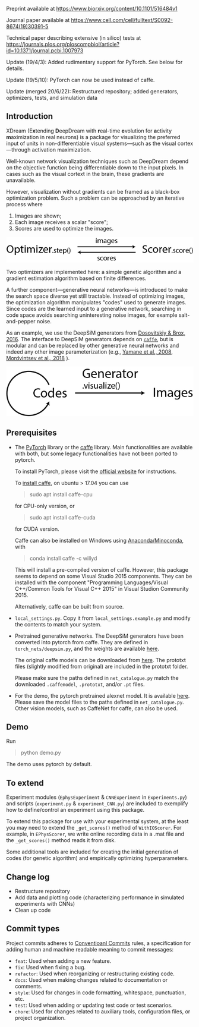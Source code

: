 Preprint available at https://www.biorxiv.org/content/10.1101/516484v1

Journal paper available at https://www.cell.com/cell/fulltext/S0092-8674(19)30391-5

Technical paper describing extensive (in silico) tests at https://journals.plos.org/ploscompbiol/article?id=10.1371/journal.pcbi.1007973

Update (19/4/3): Added rudimentary support for PyTorch.
    See below for details.

Update (19/5/10): PyTorch can now be used instead of caffe.

Update (merged 20/6/22): Restructured repository; added generators, optimizers, tests, and simulation data

## Introduction
XDream (E**x**tending **D**eepDream with **r**eal-time **e**volution
for **a**ctivity **m**aximization in real neurons)
is a package for visualizing the preferred input of
units in non-differentiable visual systems—such as
the visual cortex—through activation maximization.

Well-known network visualization techniques such as DeepDream
depend on the objective function being differentiable down to
the input pixels. In cases such as the visual cortext in the brain,
these gradients are unavailable.

However, visualization without gradients can be framed as a
black-box optimization problem. Such a problem can be approached
by an iterative process where
1. Images are shown;
2. Each image receives a scalar "score";
3. Scores are used to optimize the images.   

![OptimizerScorer](./illustrations/OptSco.png)

Two optimizers are implemented here: a simple genetic algorithm
and a gradient estimation algorithm based on finite differences.


A further component—generative neural networks—is introduced to make
the search space diverse yet still tractable. Instead of 
optimizing images, the optimization algorithm manipulates
"codes" used to generate images. Since codes are the learned input
to a generative network, searching in code space avoids searching
uninteresting noise images, for example salt-and-pepper noise.

As an example, we use the DeepSiM generators from
[Dosovitskiy & Brox, 2016](https://arxiv.org/abs/1602.02644).
The interface to DeepSiM generators depends on
[`caffe`](http://caffe.berkeleyvision.org), but is modular and
can be replaced by other generative neural networks and indeed any other
image parameterization (e.g.,
[Yamane et al., 2008](https://www.nature.com/articles/nn.2202),
[Mordvintsev et al., 2018](https://distill.pub/2018/differentiable-parameterizations/)
).

![OptimizerScorer](./illustrations/GenOpt.png)

## Prerequisites
- The [PyTorch](http://pytorch.org) library or
    the [caffe](http://caffe.berkeleyvision.org) library.
    Main functionalities are available with both, but
    some legacy functionalities have not been ported to pytorch.
    
    To install PyTorch, please visit the
    [official website](https://pytorch.org) for instructions.
  
    To [install caffe](http://caffe.berkeleyvision.org/install_apt.html),
    on ubuntu \> 17.04 you can use
    > sudo apt install caffe-cpu
    
    for CPU-only version, or
    > sudo apt install caffe-cuda
    
    for CUDA version.
    
    Caffe can also be installed on Windows using
    [Anaconda/Minoconda](https://docs.conda.io/en/latest/miniconda.html),
    with
    > conda install caffe -c willyd
    
    This will install a pre-compiled version of caffe. However, this
    package seems to depend on some Visual Studio 2015 components.
    They can be installed with the component 
    "Programming Languages/Visual C++/Common Tools for Visual C++ 2015"
    in Visual Studion Community 2015.
    
     Alternatively, caffe can be built from source.

- `local_settings.py`. Copy it from `local_settings.example.py` and 
    modify the contents to match your system.

- Pretrained generative networks.
    The DeepSiM generators have been converted into pytorch from caffe. 
    They are defined in `torch_nets/deepsim.py`, and the weights are available
    [here](https://drive.google.com/open?id=1sV54kv5VXvtx4om1c9kBPbdlNuurkGFi).
    
    The original caffe models can be downloaded from
    [here](https://lmb.informatik.uni-freiburg.de/people/dosovits/code.html).
    The prototxt files (slightly modified from original) are included
    in the prototxt folder.
   
  Please make sure the paths defined in `net_catalogue.py` match
   the downloaded `.caffemodel`, `.prototxt`, and/or `.pt` files. 
   

- For the demo, the pytorch pretrained alexnet model. It is available
    [here](https://download.pytorch.org/models/alexnet-owt-4df8aa71.pth).
    Please save the model files to the paths defined in
    `net_catalogue.py`. Other vision models, such as CaffeNet for caffe,
    can also be used.


## Demo
Run
> python demo.py

The demo uses pytorch by default.


## To extend
Experiment modules
(`EphysExperiment` & `CNNExperiment` in `Experiments.py`)
and scripts (`experiment.py` & `experiment_CNN.py`) are included
to exemplify how to define/control an experiment using this package.

To extend this package for use with your experimental system,
at the least you may need to extend the `_get_scores()` method of
`WithIOScorer`. For example, in `EPhysScorer`, we write online
recording data in a .mat file and the `_get_scores()` method
reads it from disk.

Some additional tools are included for creating
the initial generation of codes (for genetic algorithm) and
empirically optimizing hyperparameters.


## Change log
- Restructure repository
- Add data and plotting code
    (characterizing performance in simulated experiments
    with CNNs)
- Clean up code
  
## Commit types

Project commits adheres to [Conventioanl Commits](https://www.conventionalcommits.org/en/v1.0.0/) rules, a specification for adding human and machine readable meaning to commit messages:

* `feat`: Used when adding a new feature.
* `fix`: Used when fixing a bug.
* `refactor`: Used when reorganizing or restructuring existing code.
* `docs`: Used when making changes related to documentation or comments.
* `style`: Used for changes in code formatting, whitespace, punctuation, etc.
* `test`: Used when adding or updating test code or test scenarios.
* `chore`: Used for changes related to auxiliary tools, configuration files, or project organization.